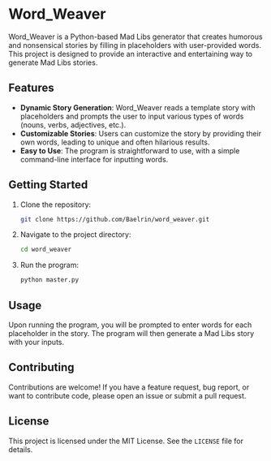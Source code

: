 # Word_Weaver

Word_Weaver is a Python-based Mad Libs generator that creates humorous and nonsensical stories by filling in placeholders with user-provided words. This project is designed to provide an interactive and entertaining way to generate Mad Libs stories.

## Features

- **Dynamic Story Generation**: Word_Weaver reads a template story with placeholders and prompts the user to input various types of words (nouns, verbs, adjectives, etc.).
- **Customizable Stories**: Users can customize the story by providing their own words, leading to unique and often hilarious results.
- **Easy to Use**: The program is straightforward to use, with a simple command-line interface for inputting words.

## Getting Started

1. Clone the repository:

   ```bash
   git clone https://github.com/Baelrin/word_weaver.git
   ```

2. Navigate to the project directory:

   ```bash
   cd word_weaver
   ```

3. Run the program:

   ```bash
   python master.py
   ```

## Usage

Upon running the program, you will be prompted to enter words for each placeholder in the story. The program will then generate a Mad Libs story with your inputs.

## Contributing

Contributions are welcome! If you have a feature request, bug report, or want to contribute code, please open an issue or submit a pull request.

## License

This project is licensed under the MIT License. See the `LICENSE` file for details.
